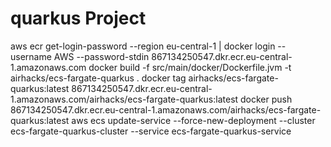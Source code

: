 # quarkus Project
aws ecr get-login-password --region eu-central-1 | docker login --username AWS --password-stdin 867134250547.dkr.ecr.eu-central-1.amazonaws.com
docker build -f src/main/docker/Dockerfile.jvm -t airhacks/ecs-fargate-quarkus .
docker tag airhacks/ecs-fargate-quarkus:latest 867134250547.dkr.ecr.eu-central-1.amazonaws.com/airhacks/ecs-fargate-quarkus:latest
docker push 867134250547.dkr.ecr.eu-central-1.amazonaws.com/airhacks/ecs-fargate-quarkus:latest
aws ecs update-service --force-new-deployment --cluster ecs-fargate-quarkus-cluster  --service ecs-fargate-quarkus-service